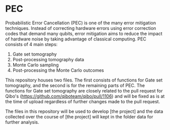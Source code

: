 # PEC

Probabilistic Error Cancellation (PEC) is one of the many error mitigation techniques. Instead of correcting hardware errors using error correction codes that demand many qubits, error mitigation aims to reduce the impact of hardware noise by taking advantage of classical computing. PEC consists of 4 main steps: 
1. Gate set tomography
2. Post-processing tomography data
3. Monte Carlo sampling
4. Post-processing the Monte Carlo outcomes

This repository houses two files. The first consists of functions for Gate set tomography, and the second is for the remaining parts of PEC. The functions for Gate set tomography are closely related to the pull request for Qibo's (https://github.com/qiboteam/qibo/pull/1106) and will be fixed as is at the time of upload regardless of further changes made to the pull request.

The files in this repository will be used to develop [the project] and the data collected over the course of [the project] will kept in the folder data for further analysis.
